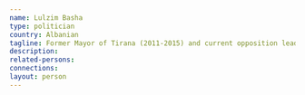 ```yaml
---
name: Lulzim Basha
type: politician
country: Albanian
tagline: Former Mayor of Tirana (2011-2015) and current opposition leader
description:
related-persons:
connections:
layout: person
---
```

